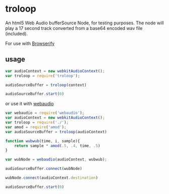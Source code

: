 # troloop

An html5 Web Audio bufferSource Node, for testing purposes. The node will play a 17 second track converted from a base64 encoded wav file (included).

For use with [Browserify](http://github.com/substack/browserify) 

## usage

```js
var audioContext = new webkitAudioContext();
var troloop = require('troloop');

audioSourceBuffer = troloop(context)

audioSourceBuffer.start(0)
```

or use it with [webaudio](http://github.com/NHQ/webaudio)

```js
var webaudio = require('webaudio');
var audioContext = new webkitAudioContext();
var troloop = require('./');
var amod = require('amod');
var audioSourceBuffer = troloop(audioContext)

function wubwub(time, i, sample){
	return sample * amod(.5, .4, time, .5)
}

var wubNode = webaudio(audioContext, wubwub);

audioSourceBuffer.connect(wubNode)

wubNode.connect(audioContext.destination)

audioSourceBuffer.start(0)
```